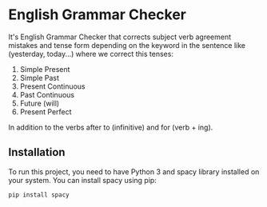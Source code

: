# English Grammar Checker
It's English Grammar Checker that corrects subject verb agreement mistakes and tense form depending on the keyword in the sentence like (yesterday, today...) where we correct this tenses: 
1. Simple Present
2. Simple Past
3. Present Continuous
4. Past Continuous
5. Future (will)
6. Present Perfect

In addition to the verbs after to (infinitive) and for (verb + ing).

## Installation

To run this project, you need to have Python 3 and spacy library installed on your system. You can install spacy using pip:

```bash
pip install spacy
```
